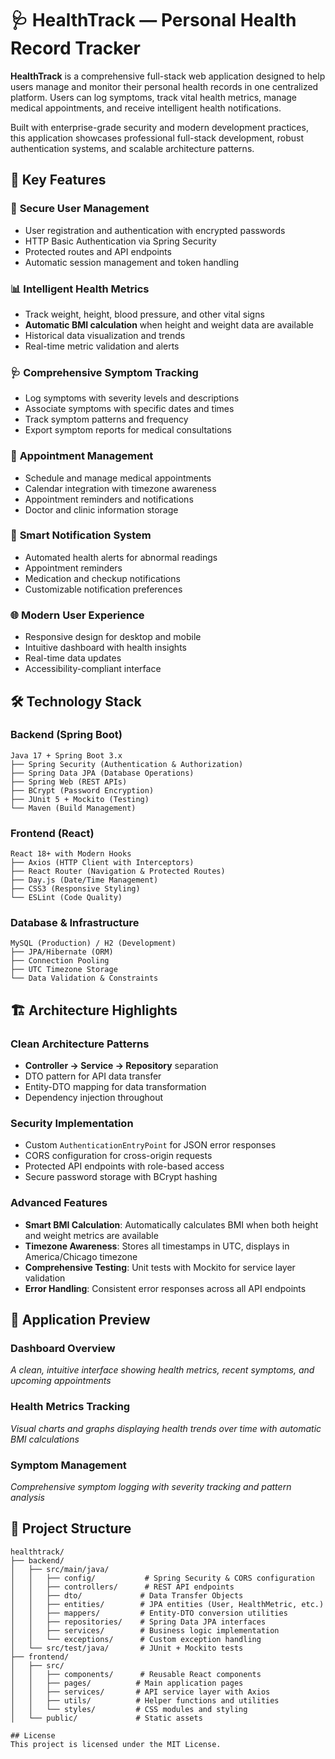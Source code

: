 
# 🩺 HealthTrack — Personal Health Record Tracker

**HealthTrack** is a comprehensive full-stack web application designed to help users manage and monitor their personal health records in one centralized platform. Users can log symptoms, track vital health metrics, manage medical appointments, and receive intelligent health notifications.

Built with enterprise-grade security and modern development practices, this application showcases professional full-stack development, robust authentication systems, and scalable architecture patterns.

## 🚀 Key Features

### 🔐 **Secure User Management**
- User registration and authentication with encrypted passwords
- HTTP Basic Authentication via Spring Security
- Protected routes and API endpoints
- Automatic session management and token handling

### 📊 **Intelligent Health Metrics**
- Track weight, height, blood pressure, and other vital signs
- **Automatic BMI calculation** when height and weight data are available
- Historical data visualization and trends
- Real-time metric validation and alerts

### 🩺 **Comprehensive Symptom Tracking**
- Log symptoms with severity levels and descriptions
- Associate symptoms with specific dates and times
- Track symptom patterns and frequency
- Export symptom reports for medical consultations

### 📅 **Appointment Management**
- Schedule and manage medical appointments
- Calendar integration with timezone awareness
- Appointment reminders and notifications
- Doctor and clinic information storage

### 🔔 **Smart Notification System**
- Automated health alerts for abnormal readings
- Appointment reminders
- Medication and checkup notifications
- Customizable notification preferences

### 🌐 **Modern User Experience**
- Responsive design for desktop and mobile
- Intuitive dashboard with health insights
- Real-time data updates
- Accessibility-compliant interface

## 🛠️ Technology Stack

### **Backend (Spring Boot)**
```
Java 17 + Spring Boot 3.x
├── Spring Security (Authentication & Authorization)
├── Spring Data JPA (Database Operations)
├── Spring Web (REST APIs)
├── BCrypt (Password Encryption)
├── JUnit 5 + Mockito (Testing)
└── Maven (Build Management)
```

### **Frontend (React)**
```
React 18+ with Modern Hooks
├── Axios (HTTP Client with Interceptors)
├── React Router (Navigation & Protected Routes)
├── Day.js (Date/Time Management)
├── CSS3 (Responsive Styling)
└── ESLint (Code Quality)
```

### **Database & Infrastructure**
```
MySQL (Production) / H2 (Development)
├── JPA/Hibernate (ORM)
├── Connection Pooling
├── UTC Timezone Storage
└── Data Validation & Constraints
```

## 🏗️ Architecture Highlights

### **Clean Architecture Patterns**
- **Controller → Service → Repository** separation
- DTO pattern for API data transfer
- Entity-DTO mapping for data transformation
- Dependency injection throughout

### **Security Implementation**
- Custom `AuthenticationEntryPoint` for JSON error responses
- CORS configuration for cross-origin requests
- Protected API endpoints with role-based access
- Secure password storage with BCrypt hashing

### **Advanced Features**
- **Smart BMI Calculation**: Automatically calculates BMI when both height and weight metrics are available
- **Timezone Awareness**: Stores all timestamps in UTC, displays in America/Chicago timezone
- **Comprehensive Testing**: Unit tests with Mockito for service layer validation
- **Error Handling**: Consistent error responses across all API endpoints

## 📸 Application Preview

### Dashboard Overview
*A clean, intuitive interface showing health metrics, recent symptoms, and upcoming appointments*

### Health Metrics Tracking
*Visual charts and graphs displaying health trends over time with automatic BMI calculations*

### Symptom Management
*Comprehensive symptom logging with severity tracking and pattern analysis*

## 📁 Project Structure

```
healthtrack/
├── backend/
│   ├── src/main/java/
│   │   ├── config/           # Spring Security & CORS configuration
│   │   ├── controllers/      # REST API endpoints
│   │   ├── dto/             # Data Transfer Objects
│   │   ├── entities/        # JPA entities (User, HealthMetric, etc.)
│   │   ├── mappers/         # Entity-DTO conversion utilities
│   │   ├── repositories/    # Spring Data JPA interfaces
│   │   ├── services/        # Business logic implementation
│   │   └── exceptions/      # Custom exception handling
│   └── src/test/java/       # JUnit + Mockito tests
├── frontend/
│   ├── src/
│   │   ├── components/      # Reusable React components
│   │   ├── pages/          # Main application pages
│   │   ├── services/       # API service layer with Axios
│   │   ├── utils/          # Helper functions and utilities
│   │   └── styles/         # CSS modules and styling
│   └── public/             # Static assets

## License
This project is licensed under the MIT License.


